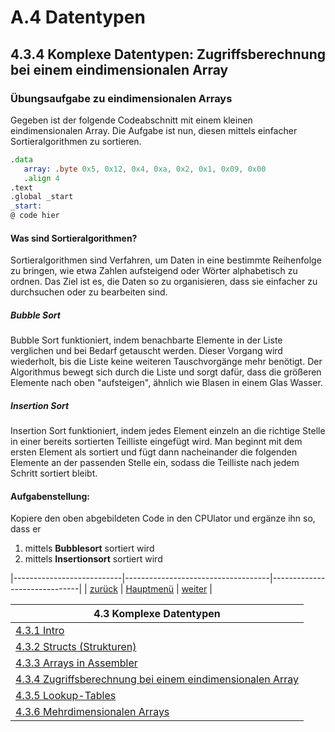 # A.4 Datentypen 
## 4.3.4 Komplexe Datentypen: Zugriffsberechnung bei einem eindimensionalen Array

### Übungsaufgabe zu eindimensionalen Arrays
Gegeben ist der folgende Codeabschnitt mit einem kleinen eindimensionalen Array. 
Die Aufgabe ist nun, diesen mittels einfacher Sortieralgorithmen zu sortieren.
```asm
.data
   array: .byte 0x5, 0x12, 0x4, 0xa, 0x2, 0x1, 0x09, 0x00
   .align 4
.text
.global _start
_start:
@ code hier
```

#### Was sind Sortieralgorithmen?
Sortieralgorithmen sind Verfahren, um Daten in eine bestimmte Reihenfolge zu bringen, wie etwa Zahlen aufsteigend oder Wörter alphabetisch zu ordnen. Das Ziel ist es, die Daten so zu organisieren, dass sie einfacher zu durchsuchen oder zu bearbeiten sind.

##### Bubble Sort
Bubble Sort funktioniert, indem benachbarte Elemente in der Liste verglichen und bei Bedarf getauscht werden. Dieser Vorgang wird wiederholt, bis die Liste keine weiteren Tauschvorgänge mehr benötigt. Der Algorithmus bewegt sich durch die Liste und sorgt dafür, dass die größeren Elemente nach oben "aufsteigen", ähnlich wie Blasen in einem Glas Wasser.

##### Insertion Sort
Insertion Sort funktioniert, indem jedes Element einzeln an die richtige Stelle in einer bereits sortierten Teilliste eingefügt wird. Man beginnt mit dem ersten Element als sortiert und fügt dann nacheinander die folgenden Elemente an der passenden Stelle ein, sodass die Teilliste nach jedem Schritt sortiert bleibt. 

#### Aufgabenstellung:
Kopiere den oben abgebildeten Code in den CPUlator und ergänze ihn so, dass er
1. mittels **Bubblesort** sortiert wird
2. mittels **Insertionsort** sortiert wird

|---------------------------|------------------------------------|------------------------------|
|   [zurück](array1dim.md)  |   [Hauptmenü](../ueberblick.md)    |   [weiter](array1dlsg.md)    |


| **4.3 Komplexe Datentypen**                                                   |
|-------------------------------------------------------------------------------|
| [4.3.1 Intro](komplexedtypen.md)                                              |
| [4.3.2 Structs (Strukturen)](structs.md)                                      |
| [4.3.3 Arrays in Assembler](arrays.md)                                        |
| [4.3.4 Zugriffsberechnung bei einem eindimensionalen Array](array1dim.md)     |
| [4.3.5 Lookup-Tables](lookuptable.md)                           				  |
| [4.3.6 Mehrdimensionalen Arrays](arraysmultidim.md)                           |
